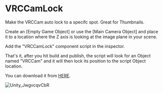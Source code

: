 # VRCCamLock

Make the VRCCam auto lock to a specifc spot. Great for Thumbnails.

Create an [Empty Game Object] or use the [Main Camera Object] and place it to a location where the Z axis is looking at the image plane in your scene.

Add the "VRCCamLock" component script in the inspector.

That's it, after you hit build and publish, the script will look for an Object named "VRCCam" and it will then lock its position to the script Object location.

You can download it from <a href="https://github.com/Riyshin/VRCCamLock/archive/refs/heads/main.zip">HERE</a>.

![Unity_JwgvcqvCbR](https://user-images.githubusercontent.com/106936079/221045928-a0a5d846-a5ad-413b-848e-5d40f163b7ac.png)
